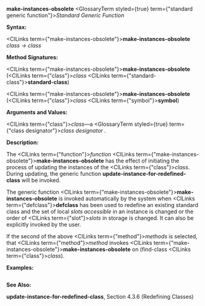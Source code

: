 **make-instances-obsolete** <GlossaryTerm styled={true} term={"standard generic function"}><i>Standard Generic Function</i></GlossaryTerm> 



**Syntax:** 



<ClLinks  term={"make-instances-obsolete"}><b>make-instances-obsolete</b></ClLinks> *class → class* 



**Method Signatures:** 



<ClLinks  term={"make-instances-obsolete"}><b>make-instances-obsolete</b></ClLinks> (<ClLinks  term={"class"}><i>class</i></ClLinks> <ClLinks  term={"standard-class"}><b>standard-class</b></ClLinks>) 



<ClLinks  term={"make-instances-obsolete"}><b>make-instances-obsolete</b></ClLinks> (<ClLinks  term={"class"}><i>class</i></ClLinks> <ClLinks  term={"symbol"}><b>symbol</b></ClLinks>) 



**Arguments and Values:** 



<ClLinks  term={"class"}><i>class</i></ClLinks>—a <GlossaryTerm styled={true} term={"class designator"}><i>class designator</i></GlossaryTerm> . 



**Description:** 



The <ClLinks  term={"function"}><i>function</i></ClLinks> <ClLinks  term={"make-instances-obsolete"}><b>make-instances-obsolete</b></ClLinks> has the effect of initiating the process of updating the instances of the <ClLinks  term={"class"}><i>class</i></ClLinks>. During updating, the generic function **update-instance-for-redefined-class** will be invoked. 



The generic function <ClLinks  term={"make-instances-obsolete"}><b>make-instances-obsolete</b></ClLinks> is invoked automatically by the system when <ClLinks  term={"defclass"}><b>defclass</b></ClLinks> has been used to redefine an existing standard class and the set of local *slots accessible* in an instance is changed or the order of <ClLinks  term={"slot"}><i>slots</i></ClLinks> in storage is changed. It can also be explicitly invoked by the user. 



If the second of the above <ClLinks  term={"method"}><i>methods</i></ClLinks> is selected, that <ClLinks  term={"method"}><i>method</i></ClLinks> invokes <ClLinks  term={"make-instances-obsolete"}><b>make-instances-obsolete</b></ClLinks> on (find-class <ClLinks  term={"class"}><i>class</i></ClLinks>). 







 



 



**Examples:**
```lisp

```
**See Also:** 



**update-instance-for-redefined-class**, Section 4.3.6 (Redefining Classes) 



